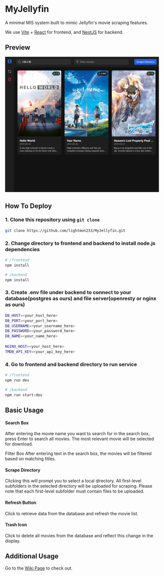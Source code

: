 # MyJellyfin
A minimal MIS system built to mimic Jellyfin's movie scraping features.

We use [Vite](https://vite.dev) + [React](https://react.dev) for frontend, and [NestJS](https://nestjs.com) for backend.

## Preview

![预览图](preview.png)

## How To Deploy

### 1. Clone this repository using `git clone`

```bash
git clone https://github.com/lightmon233/MyJellyfin.git
```

### 2. Change directory to frontend and backend to install node.js dependencies

```bash
# /frontend
npm install
```

```bash
# /backend
npm install
```

### 3. Create .env file under backend to connect to your database(postgres as ours) and file server(openresty or nginx as ours)

```bash
DB_HOST=<your_host_here>
DB_PORT=<your_port_here>
DB_USERNAME=<your_username_here>
DB_PASSWORD=<your_password_here>
DB_NAME=<your_name_here>

NGINX_HOST=<your_host_here>
TMDB_API_KEY=<your_api_key_here>
```

### 4. Go to frontend and backend directory to run service

```bash
# /frontend
npm run dev
```

```bash
# /backend
npm run start:dev
```

## Basic Usage

#### Search Box
After entering the movie name you want to search for in the search box, press Enter to search all movies. The most relevant movie will be selected for download.

Filter Box
After entering text in the search box, the movies will be filtered based on matching titles.

#### Scrape Directory
Clicking this will prompt you to select a local directory. All first-level subfolders in the selected directory will be uploaded for scraping. Please note that each first-level subfolder must contain files to be uploaded.

#### Refresh Button
Click to retrieve data from the database and refresh the movie list.

#### Trash Icon
Click to delete all movies from the database and reflect this change in the display.

## Additional Usage

Go to the [Wiki Page](https://github.com/lightmon233/MyJellyfin/wiki) to check out.